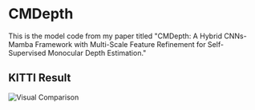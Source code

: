 # CMDepth
This is the model code from my paper titled "CMDepth: A Hybrid CNNs-Mamba Framework with Multi-Scale Feature Refinement for Self-Supervised Monocular Depth Estimation."

## KITTI Result
![Visual Comparison](https://github.com/aqzhang218/CMDepth/blob/main/figure/Fig.png)
